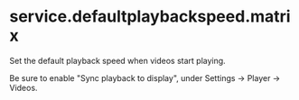 # service.defaultplaybackspeed.matrix

Set the default playback speed when videos start playing.

Be sure to enable "Sync playback to display", under Settings -> Player -> Videos.
